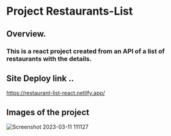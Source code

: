# Project Restaurants-List


## Overview. 
### This is a react project created from an API of a list of restaurants with the details. 

## Site Deploy link .. 
https://restaurant-list-react.netlify.app/

## Images of the project
![Screenshot 2023-03-11 111127](https://user-images.githubusercontent.com/107243951/224472650-c44108c9-7a04-46f5-a47b-e37441988f2f.png)
